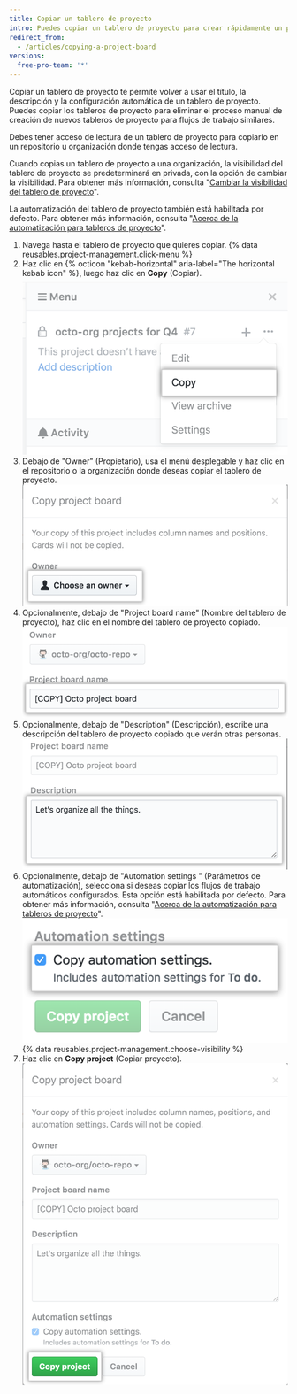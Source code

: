 ```yaml
---
title: Copiar un tablero de proyecto
intro: Puedes copiar un tablero de proyecto para crear rápidamente un proyecto nuevo. Si copias los tableros de proyecto altamente personalizados o que se usan con frecuencia te ayudará a estandarizar tu flujo de trabajo.
redirect_from:
  - /articles/copying-a-project-board
versions:
  free-pro-team: '*'
---
```


Copiar un tablero de proyecto te permite volver a usar el título, la descripción y la configuración automática de un tablero de proyecto. Puedes copiar los tableros de proyecto para eliminar el proceso manual de creación de nuevos tableros de proyecto para flujos de trabajo similares.

Debes tener acceso de lectura de un tablero de proyecto para copiarlo en un repositorio u organización donde tengas acceso de lectura.

Cuando copias un tablero de proyecto a una organización, la visibilidad del tablero de proyecto se predeterminará en privada, con la opción de cambiar la visibilidad. Para obtener más información, consulta "[Cambiar la visibilidad del tablero de proyecto](/articles/changing-project-board-visibility/)".

La automatización del tablero de proyecto también está habilitada por defecto. Para obtener más información, consulta "[Acerca de la automatización para tableros de proyecto](/articles/about-automation-for-project-boards/)".

1. Navega hasta el tablero de proyecto que quieres copiar.
{% data reusables.project-management.click-menu %}
3. Haz clic en {% octicon "kebab-horizontal" aria-label="The horizontal kebab icon" %}, luego haz clic en **Copy** (Copiar). ![Opción para copiar en el menú desplegable desde la barra lateral del tablero de proyecto](/assets/images/help/projects/project-board-copy-setting.png)
4. Debajo de "Owner" (Propietario), usa el menú desplegable y haz clic en el repositorio o la organización donde deseas copiar el tablero de proyecto. ![Selecciona el propietario del tablero de proyecto copiado desde el menú desplegable](/assets/images/help/projects/copied-project-board-owner.png)
5. Opcionalmente, debajo de "Project board name" (Nombre del tablero de proyecto), haz clic en el nombre del tablero de proyecto copiado. ![Campo para escribir un nombre para el tablero de proyecto copiado](/assets/images/help/projects/copied-project-board-name.png)
6. Opcionalmente, debajo de "Description" (Descripción), escribe una descripción del tablero de proyecto copiado que verán otras personas. ![Campo para escribir una descripción para el tablero de proyecto copiado](/assets/images/help/projects/copied-project-board-description.png)
7. Opcionalmente, debajo de "Automation settings " (Parámetros de automatización), selecciona si deseas copiar los flujos de trabajo automáticos configurados. Esta opción está habilitada por defecto. Para obtener más información, consulta "[Acerca de la automatización para tableros de proyecto](/articles/about-automation-for-project-boards/)". ![Selecciona los parámetros de automatización para el tablero de proyecto copiado](/assets/images/help/projects/copied-project-board-automation-settings.png)
{% data reusables.project-management.choose-visibility %}
9. Haz clic en **Copy project** (Copiar proyecto). ![Botón para confirmar copia](/assets/images/help/projects/confirm-copy-project-board.png)
